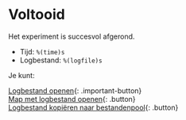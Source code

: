 # Voltooid

Het experiment is succesvol afgerond.

- Tijd: `%(time)s`
- Logbestand: `%(logfile)s`

Je kunt:

[Logbestand openen](opensesame://event.after_experiment_open_logfile){: .important-button}<br />
[Map met logbestand openen](opensesame://event.after_experiment_open_logfile_folder){: .button}<br />
[Logbestand kopiëren naar bestandenpool](opensesame://event.after_experiment_copy_logfile){: .button}